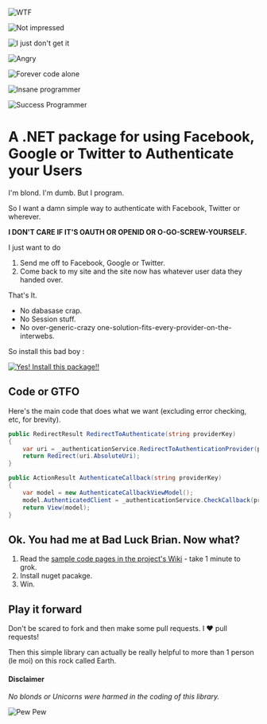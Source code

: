 ![WTF](http://i.imgur.com/Jx9vL.jpg)

![Not impressed](http://i.imgur.com/K2b91.jpg)

![I just don't get it](http://i.imgur.com/AUEc3.jpg)

![Angry](http://i.imgur.com/hvYIx.jpg)

![Forever code alone](http://i.imgur.com/KIMGE.jpg)

![Insane programmer](http://i.imgur.com/m7gGt.jpg)

![Success Programmer](http://i.imgur.com/yQVJU.jpg)

# A .NET package for using Facebook, Google or Twitter to Authenticate your Users #

I'm blond. I'm dumb. But I program. 

So I want a <insert deity of your choice> damn simple way to authenticate with Facebook, Twitter or wherever.

**I DON'T CARE IF IT'S OAUTH OR OPENID OR O-GO-SCREW-YOURSELF.**

I just want to do

1. Send me off to Facebook, Google or Twitter.
2. Come back to my site and the site now has whatever user data they handed over.

That's It.

- No dabasase crap.
- No Session stuff.
- No over-generic-crazy one-solution-fits-every-provider-on-the-interwebs.

So install this bad boy :

[![Yes! Install this package!!](http://i.imgur.com/FM21h.png)](http://nuget.org/packages/WorldDomination.Web.Authentication)

## Code or GTFO ##

Here's the main code that does what we want (excluding error checking, etc, for brevity).

```c#
public RedirectResult RedirectToAuthenticate(string providerKey)
{
    var uri = _authenticationService.RedirectToAuthenticationProvider(providerKey);
    return Redirect(uri.AbsoluteUri);
}

public ActionResult AuthenticateCallback(string providerKey)
{
    var model = new AuthenticateCallbackViewModel();
    model.AuthenticatedClient = _authenticationService.CheckCallback(providerKey, Request.Params);
    return View(model);
}
```

## Ok. You had me at Bad Luck Brian. Now what?

1. Read the [sample code pages in the project's Wiki](https://github.com/PureKrome/WorldDomination.Web.Authentication/wiki) - take 1 minute to grok.
2. Install nuget pacakge.
3. Win.

## Play it forward ##

Don't be scared to fork and then make some pull requests. I :heart: pull requests!

Then this simple library can actually be really helpful to more than 1 person (le moi) on this rock called Earth.

#### Disclaimer ####
*No blonds or Unicorns were harmed in the coding of this library.*

![Pew Pew](http://i.imgur.com/94PHAl.jpg)
